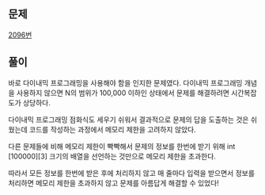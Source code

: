 ## 문제
[2096번](https://www.acmicpc.net/problem/2096)

## 풀이
바로 다이내믹 프로그래밍을 사용해야 함을 인지한 문제였다.
다이내믹 프로그래밍 개념을 사용하지 않으면 N의 범위가 100,000 이하인
상태에서 문제를 해결하려면 시간복잡도가 상당하다. 

다이내믹 프로그래밍 점화식도 세우기 쉬워서 결과적으로 문제의 답을
도출하는 것은 쉬웠는데 코드를 작성하는 과정에서 메모리 제한을 고려하지 않았다.

다른 문제들에 비해 메모리 제한이 빡빡해서 문제의 정보를 한번에 
받기 위해 int \[100000][3] 크기의 배열을 선언하는 것만으로 
메모리 제한을 초과한다. 

따라서 모든 정보를 한번에 받은 후에 처리하지 않고 
매 줄마다 입력을 받으면서 정보를 처리하면 메모리 제한을 초과하지 않고
문제를 아름답게 해결할 수 있었다!